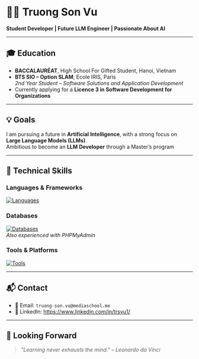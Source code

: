 # 👨‍💻 Truong Son Vu

**Student Developer | Future LLM Engineer | Passionate About AI**

---

## 🎓 Education
- **BACCALAURÉAT**, High School For Gifted Student, Hanoi, Vietnam
- **BTS SIO – Option SLAM**, Ecole IRIS, Paris  
  *2nd Year Student – Software Solutions and Application Development*  
- Currently applying for a **Licence 3 in Software Development for Organizations**

---

## 💡 Goals

I am pursuing a future in **Artificial Intelligence**, with a strong focus on **Large Language Models (LLMs)**.  
Ambitious to become an **LLM Developer** through a Master’s program

---

## 🧰 Technical Skills

### Languages & Frameworks  
[![Languages](https://skillicons.dev/icons?i=html,css,js,react,php,java,python,c,cpp)](https://skillicons.dev)

### Databases  
[![Databases](https://skillicons.dev/icons?i=mysql,github)](https://skillicons.dev)  
*Also experienced with PHPMyAdmin*

### Tools & Platforms  
[![Tools](https://skillicons.dev/icons?i=git,github,vscode,eclipse,discord)](https://skillicons.dev)  

---

## 📬 Contact

- 📧 Email: `truong-son.vu@mediaschool.me`  
- 💼 LinkedIn: https://www.linkedin.com/in/trsvu1/

---

## 🚀 Looking Forward

> _"Learning never exhausts the mind." – Leonardo da Vinci_  

